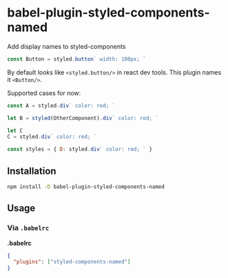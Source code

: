 # babel-plugin-styled-components-named

Add display names to styled-components

```jsx
const Button = styled.button` width: 100px; `
```
By default looks like `<styled.button/>` in react dev tools. This plugin names it `<Button/>`.

Supported cases for now:

```jsx
const A = styled.div` color: red; `

let B = styled(OtherComponent).div` color: red; `

let C
C = styled.div` color: red; `

const styles = { D: styled.div` color: red; ` }
```

## Installation

```sh
npm install -D babel-plugin-styled-components-named
```

## Usage

### Via `.babelrc`

**.babelrc**

```json
{
  "plugins": ["styled-components-named"]
}
```

